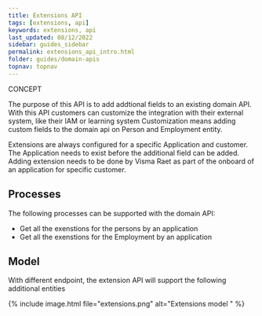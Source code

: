 ```yaml
---
title: Extensions API
tags: [extensions, api]
keywords: extensions, api
last_updated: 08/12/2022
sidebar: guides_sidebar
permalink: extensions_api_intro.html
folder: guides/domain-apis
topnav: topnav
---
```

<span class="label label-danger">CONCEPT</span>

The purpose of this API is to add addtional fields to an existing domain API. With this API customers can customize the integration with their external system, like their IAM or learning system Customization means adding custom fields to the domain api on Person and Employment entity.

Extensions are always configured  for a specific Application and customer. The Application needs to exist before the additional field can be added. Adding  extension needs to be done by Visma Raet as part of the onboard of an application for specific customer.

## Processes
The following processes can be supported with the domain API:
- Get all the exenstions for the persons by an application
- Get all the exenstions for the Employment  by an application

## Model
With different endpoint, the extension API will support the following additional entities

{% include image.html file="extensions.png" alt="Extensions model " %}
